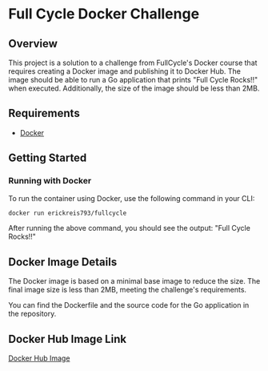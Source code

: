# Full Cycle Docker Challenge

## Overview

This project is a solution to a challenge from FullCycle's Docker course that requires creating a Docker image and publishing it to Docker Hub.
The image should be able to run a Go application that prints "Full Cycle Rocks!!" when executed. Additionally, the size of the image should be less than 2MB.

## Requirements

- [Docker](https://www.docker.com/)

## Getting Started

### Running with Docker

To run the container using Docker, use the following command in your CLI:

```sh
docker run erickreis793/fullcycle
```

After running the above command, you should see the output: "Full Cycle Rocks!!"

## Docker Image Details

The Docker image is based on a minimal base image to reduce the size. The final image size is less than 2MB, meeting the challenge's requirements.

You can find the Dockerfile and the source code for the Go application in the repository.

## Docker Hub Image Link

[Docker Hub Image](https://hub.docker.com/r/erickreis793/fullcycle)
